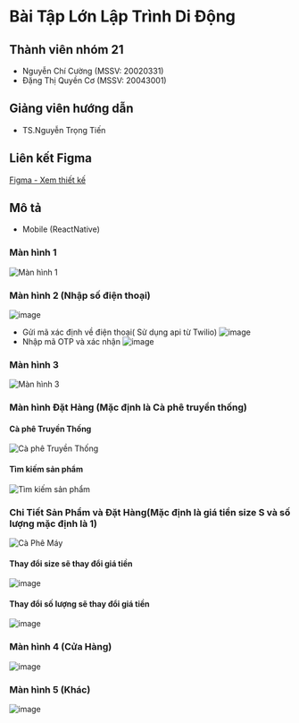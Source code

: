 # Bài Tập Lớn Lập Trình Di Động

## Thành viên nhóm 21
- Nguyễn Chí Cường (MSSV: 20020331)
- Đặng Thị Quyền Cơ (MSSV: 20043001)
## Giảng viên hướng dẫn
- TS.Nguyễn Trọng Tiến
## Liên kết Figma
[Figma - Xem thiết kế](https://www.figma.com/file/XMs599qsxsRNqZ5sibDKr7/Untitled?type=design&node-id=0%3A1&mode=design&t=DnjB1lQeZE9VRR6D-1)

## Mô tả
- Mobile (ReactNative)

### Màn hình 1
![Màn hình 1](https://github.com/chicuongdev2002/AppHighLand/assets/124854803/a5f51f4e-09d7-49e4-90d2-81191401f609)

### Màn hình 2 (Nhập số điện thoại)
![image](https://github.com/chicuongdev2002/AppHighLand/assets/124854803/4389cd03-ac51-497c-8fa3-7252903d685e)
- Gửi mã xác định về điện thoại( Sử dụng api từ Twilio)
![image](https://github.com/chicuongdev2002/AppHighLand/assets/124854803/c25602ae-cfd7-4220-9c4c-d2ea156c1e7c)
- Nhập mã OTP và xác nhận
![image](https://github.com/chicuongdev2002/AppHighLand/assets/124854803/d121ca83-da9d-4c60-9953-4c95facce1e5)
### Màn hình 3
![Màn hình 3](https://github.com/chicuongdev2002/AppHighLand/assets/124854803/eb22aedc-da06-4785-9e4e-c9bc02ffe603)

### Màn hình Đặt Hàng (Mặc định là Cà phê truyền thống)
#### Cà phê Truyền Thống
![Cà phê Truyền Thống](https://github.com/chicuongdev2002/AppHighLand/assets/124854803/547ff5db-0ac0-43f9-b18b-583b1bfdccc4)

#### Tìm kiếm sản phẩm
![Tìm kiếm sản phẩm](https://github.com/chicuongdev2002/AppHighLand/assets/124854803/a494d17e-e434-4e6f-972b-6294c77937f0)

### Chi Tiết Sản Phẩm và Đặt Hàng(Mặc định là giá tiền size S và số lượng mặc định là 1)
![Cà Phê Máy](https://github.com/chicuongdev2002/AppHighLand/assets/124854803/f9034900-2798-4fc3-a30a-e7b5c1ae9c2a)
#### Thay đổi size sẽ thay đổi giá tiền
![image](https://github.com/chicuongdev2002/AppHighLand/assets/124854803/932d332a-46c1-415b-a3dc-d3ced559f4ae)
#### Thay đổi số lượng sẽ thay đổi giá tiền
![image](https://github.com/chicuongdev2002/AppHighLand/assets/124854803/b1d144b1-ad77-4b6a-b47c-b7198b7b68e3)
### Màn hình 4 (Cửa Hàng)
![image](https://github.com/chicuongdev2002/AppHighLand/assets/124854803/3cfd90aa-8023-4e3e-9624-f1faf94b58fc)
### Màn hình 5 (Khác)
![image](https://github.com/chicuongdev2002/AppHighLand/assets/124854803/720e1c29-9048-4051-9172-1d045c1d9ce0)




